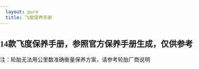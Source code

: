 ```yaml
---
  layout: pure
  title: 飞度保养手册
---
```

<style>
    html{
        height: 100%;
    }
    body{
        height: 100%;
        padding: 0;
        margin: 0;
        font-family: '微软雅黑';
    }
    table{
        border-collapse: collapse;
        border-spacing: 0;
        empty-cells: show;
        border: 1px solid #cbcbcb;

    }
    td,th{
        border-left: 1px solid #cbcbcb;
        border-width: 0 0 0 1px;
        font-size: inherit;
        margin: 0;
        overflow: visible;
        padding: .5em 1em;
        border-bottom: 1px solid #cbcbcb;
    }
    .level1{
        color: red;
    }
    .level2{
        color: pink;
    }
    .level3{
        color: green;
    }
    .level4{
        color: orange;
    }
    .level5{
        color: indigo;
    }
</style>
<h2>14款飞度保养手册，参照官方保养手册生成，仅供参考</h2>
<p>注：轮胎无法用公里数准确衡量保养方案，请参考轮胎厂商说明</p>
<div id="issueTable"></div>
<script>
    var issueList = {
        5000: [
            '更换发动机机油',
            '添加喷油嘴清洁剂',
            '清洁空气滤清器滤芯'
        ],
        10000: [
            '更换发动机机油滤清器',
            '检查前后制动器',
            '轮胎换位(至少每月检查一次胎压及磨耗情况)',
            '目视检查横拉杆接头、方向机壳体及防尘罩、悬架部分、传动轴防尘罩'
        ],
        20000: [
            '更换灰尘与花粉滤清器',
            '更换空气滤清器滤芯',
            '检查制动软管和管路（包括ABS）',
            '检查所有的液位及油液状态、检查排气系统、燃油管路及其连接'
        ],
        40000: [
            '更换变速器油（手动变速器每6万公里一换）',
            '检查气门间隙',
            '检查和调节传动皮带',
            '检查驻车制动调节'
        ],
        60000: [
            '每3年更换制动液'
        ],
        80000: [
            '更换汽油滤清器'
        ],
        100000: [
            '更换火花塞'
        ],
        120000:[
            '检查发动机怠速转速'
        ],
        200000:[
            '更换发动机冷却液'
        ]
    };

    var constIssueList = { //固定公里数要做的事情
        20000: [
            '检查驻车制动调节'
        ]
    };

    var tableHTML = '<table><tr><td>公里数</td><td>事项</td></tr>';

    for(var i = 1; i <= 40; i++){
        var km = i * 5000;
        tableHTML += '<tr><td>'+ km +'KM</td>';
        tableHTML += '<td>'+ getIssueByKm(km) +'</td></tr>';
    }

    tableHTML += '</table>';

    document.getElementById('issueTable').innerHTML = tableHTML;

    function getIssueByKm(km){
        var issueArr = [];
        for(var issueKm in issueList){
            if(km % issueKm === 0){
                issueArr = issueArr.concat(issueList[issueKm]);
            }
        }
        return decorateIssue(issueArr.concat((constIssueList[km] || [])), km);
    }

    /*function groupIssue(issues){
     var issuesHtmlArr = [];
     for(var i = 0; i < issues.length; i++){
     issuesHtmlArr.push(decorateIssue(issues[i]));
     }
     return issuesHtmlArr.join(',');
     }*/
    function decorateIssue(issueArr, km){
        var issuesArr = [];
        var issuesByLevel = {
            1: [],
            2: [],
            3: [],
            4: [],
            5: [],
            6: []
        };
        for(var i = 0; i < issueArr.length; i++){
            var issue = issueArr[i];

            if(issue.indexOf('更换') > -1){
                issuesByLevel[1].push(issue);
            }else if(issue.indexOf('添加') > -1){
                issuesByLevel[2].push(issue);
            }else if(issue.indexOf('换位') > -1){
                issuesByLevel[3].push(issue);
            }else if(issue.indexOf('清洁') > -1){
                if(km % 10000 != 0){ //万公里直接更换空滤，不需清洁
                    issuesByLevel[4].push(issue);
                }
            }else if(issue.indexOf('检查') > -1){
                issuesByLevel[5].push(issue);
            }else{
                issuesByLevel[6].push(issue);
            }
        }

        for (var level in issuesByLevel){
            if(issuesByLevel[level].length){
                issuesArr.push('<span class="level'+ level +'">'+ issuesByLevel[level].join('，') +'</span>');
            }
        }

        return issuesArr.join('；');
    }
</script>